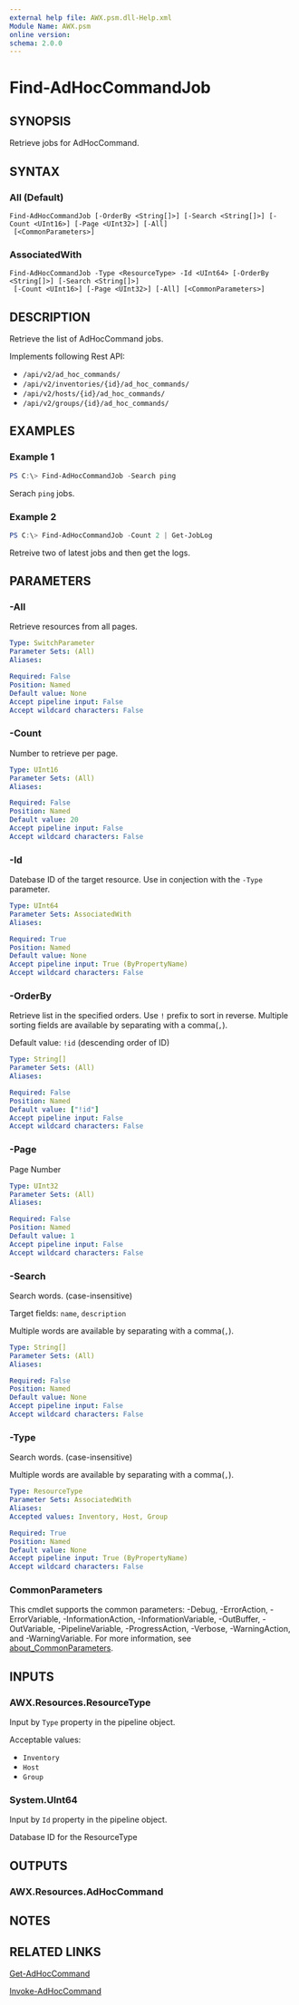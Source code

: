 ```yaml
---
external help file: AWX.psm.dll-Help.xml
Module Name: AWX.psm
online version:
schema: 2.0.0
---
```


# Find-AdHocCommandJob

## SYNOPSIS
Retrieve jobs for AdHocCommand.

## SYNTAX

### All (Default)
```
Find-AdHocCommandJob [-OrderBy <String[]>] [-Search <String[]>] [-Count <UInt16>] [-Page <UInt32>] [-All]
 [<CommonParameters>]
```

### AssociatedWith
```
Find-AdHocCommandJob -Type <ResourceType> -Id <UInt64> [-OrderBy <String[]>] [-Search <String[]>]
 [-Count <UInt16>] [-Page <UInt32>] [-All] [<CommonParameters>]
```

## DESCRIPTION
Retrieve the list of AdHocCommand jobs.

Implements following Rest API:  
- `/api/v2/ad_hoc_commands/`  
- `/api/v2/inventories/{id}/ad_hoc_commands/`  
- `/api/v2/hosts/{id}/ad_hoc_commands/`  
- `/api/v2/groups/{id}/ad_hoc_commands/`  

## EXAMPLES

### Example 1
```powershell
PS C:\> Find-AdHocCommandJob -Search ping
```

Serach `ping` jobs.

### Example 2
```powershell
PS C:\> Find-AdHocCommandJob -Count 2 | Get-JobLog
```

Retreive two of latest jobs and then get the logs.

## PARAMETERS

### -All
Retrieve resources from all pages.

```yaml
Type: SwitchParameter
Parameter Sets: (All)
Aliases:

Required: False
Position: Named
Default value: None
Accept pipeline input: False
Accept wildcard characters: False
```

### -Count
Number to retrieve per page.

```yaml
Type: UInt16
Parameter Sets: (All)
Aliases:

Required: False
Position: Named
Default value: 20
Accept pipeline input: False
Accept wildcard characters: False
```

### -Id
Datebase ID of the target resource.
Use in conjection with the `-Type` parameter.

```yaml
Type: UInt64
Parameter Sets: AssociatedWith
Aliases:

Required: True
Position: Named
Default value: None
Accept pipeline input: True (ByPropertyName)
Accept wildcard characters: False
```

### -OrderBy
Retrieve list in the specified orders.
Use `!` prefix to sort in reverse.
Multiple sorting fields are available by separating with a comma(`,`).

Default value: `!id` (descending order of ID)


```yaml
Type: String[]
Parameter Sets: (All)
Aliases:

Required: False
Position: Named
Default value: ["!id"]
Accept pipeline input: False
Accept wildcard characters: False
```

### -Page
Page Number

```yaml
Type: UInt32
Parameter Sets: (All)
Aliases:

Required: False
Position: Named
Default value: 1
Accept pipeline input: False
Accept wildcard characters: False
```

### -Search
Search words. (case-insensitive)

Target fields: `name`, `description`

Multiple words are available by separating with a comma(`,`).

```yaml
Type: String[]
Parameter Sets: (All)
Aliases:

Required: False
Position: Named
Default value: None
Accept pipeline input: False
Accept wildcard characters: False
```

### -Type
Search words. (case-insensitive)

Multiple words are available by separating with a comma(`,`).

```yaml
Type: ResourceType
Parameter Sets: AssociatedWith
Aliases:
Accepted values: Inventory, Host, Group

Required: True
Position: Named
Default value: None
Accept pipeline input: True (ByPropertyName)
Accept wildcard characters: False
```

### CommonParameters
This cmdlet supports the common parameters: -Debug, -ErrorAction, -ErrorVariable, -InformationAction, -InformationVariable, -OutBuffer, -OutVariable, -PipelineVariable, -ProgressAction, -Verbose, -WarningAction, and -WarningVariable. For more information, see [about_CommonParameters](http://go.microsoft.com/fwlink/?LinkID=113216).

## INPUTS

### AWX.Resources.ResourceType
Input by `Type` property in the pipeline object.

Acceptable values:  
- `Inventory`  
- `Host`  
- `Group`  

### System.UInt64
Input by `Id` property in the pipeline object.

Database ID for the ResourceType

## OUTPUTS

### AWX.Resources.AdHocCommand
## NOTES

## RELATED LINKS

[Get-AdHocCommand](Get-AdHocCommandJob.md)

[Invoke-AdHocCommand](Invoke-AdHocCommand.md)
